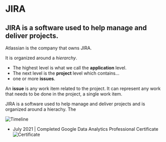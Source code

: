 # JIRA


## JIRA is a software used to help manage and deliver projects.

Atlassian is the company that owns JIRA.

It is organized around a *hierarchy*.

- The highest level is what we call the **application** level.
- The next level is the **project** level which contains...
- one or more **issues**.


An **issue** is any work item related to the project. It can represent any work that needs to be done in the project, a single work item.




JIRA is a software used to help manage and deliver projects and is organized around a hierachy.
The 

![Timeline](https://github.com/RosanaFSS/Timeline/blob/R-coding/giphy.gif)



* July 2021   | Completed Google Data Analytics Professional Certificate ![Certificate](https://github.com/RosanaFSS/Timeline/blob/main/CERTIFICATE_LANDING_PAGE_M474NZHHYG43.jpeg)

